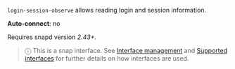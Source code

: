 `login-session-observe` allows reading login and session information.

**Auto-connect**: no

Requires snapd version *2.43+*.

> ⓘ  This is a snap interface. See [Interface management](/t/interface-management/6154) and [Supported interfaces](/t/supported-interfaces/7744) for further details on how interfaces are used.